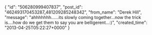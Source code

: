  {
   "id": "506280999407837",
   "post_id": "462493170453287_481209285248342",
   "from_name": "Derek Hill",
   "message": "ahhhhhhh......its slowly coming together...now the trick is....how do we get them to say you are belligerent...:)",
   "created_time": "2013-04-25T05:22:27+0000"
 }
